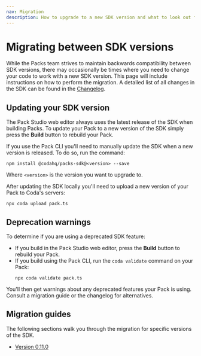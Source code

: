 ```yaml
---
nav: Migration
description: How to upgrade to a new SDK version and what to look out for.
---
```


# Migrating between SDK versions

While the Packs team strives to maintain backwards compatibility between SDK versions, there may occasionally be times where you need to change your code to work with a new SDK version. This page will include instructions on how to perform the migration. A detailed list of all changes in the SDK can be found in the [Changelog][changelog].


## Updating your SDK version

The Pack Studio web editor always uses the latest release of the SDK when building Packs. To update your Pack to a new version of the SDK simply press the **Build** button to rebuild your Pack.

If you use the Pack CLI you'll need to manually update the SDK when a new version is released. To do so, run the command:

```shell
npm install @codahq/packs-sdk@<version> --save
```

Where `<version>` is the version you want to upgrade to.

After updating the SDK locally you'll need to upload a new version of your Pack to Coda's servers:

```shell
npx coda upload pack.ts
```


## Deprecation warnings

To determine if you are using a deprecated SDK feature:

- If you build in the Pack Studio web editor, press the **Build** button to rebuild your Pack.
- If you build using the Pack CLI, run the `coda validate` command on your Pack:
    ```shell
    npx coda validate pack.ts
    ```

You'll then get warnings about any deprecated features your Pack is using. Consult a migration guide or the changelog for alternatives.


## Migration guides

The following sections walk you through the migration for specific versions of the SDK.

- [Version 0.11.0][v0.11.0]


[changelog]: ../changes.md
[v0.11.0]: v0.11.0.md
